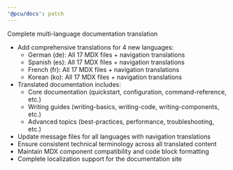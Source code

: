 ```yaml
---
'@pcu/docs': patch
---
```


Complete multi-language documentation translation

- Add comprehensive translations for 4 new languages:
  - German (de): All 17 MDX files + navigation translations
  - Spanish (es): All 17 MDX files + navigation translations
  - French (fr): All 17 MDX files + navigation translations
  - Korean (ko): All 17 MDX files + navigation translations
- Translated documentation includes:
  - Core documentation (quickstart, configuration, command-reference, etc.)
  - Writing guides (writing-basics, writing-code, writing-components, etc.)
  - Advanced topics (best-practices, performance, troubleshooting, etc.)
- Update message files for all languages with navigation translations
- Ensure consistent technical terminology across all translated content
- Maintain MDX component compatibility and code block formatting
- Complete localization support for the documentation site
